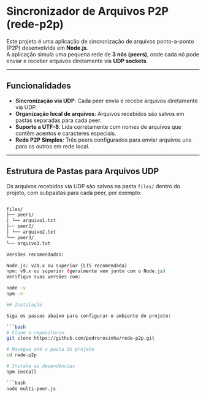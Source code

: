# Sincronizador de Arquivos P2P (rede-p2p)

Este projeto é uma aplicação de sincronização de arquivos ponto-a-ponto (P2P) desenvolvida em **Node.js**.  
A aplicação simula uma pequena rede de **3 nós (peers)**, onde cada nó pode enviar e receber arquivos diretamente via **UDP sockets**.

---

## Funcionalidades

- **Sincronização via UDP**: Cada peer envia e recebe arquivos diretamente via UDP.
- **Organização local de arquivos**: Arquivos recebidos são salvos em pastas separadas para cada peer.
- **Suporte a UTF-8**: Lida corretamente com nomes de arquivos que contêm acentos e caracteres especiais.
- **Rede P2P Simples**: Três peers configurados para enviar arquivos uns para os outros em rede local.
---

## Estrutura de Pastas para Arquivos UDP

Os arquivos recebidos via UDP são salvos na pasta `files/` dentro do projeto, com subpastas para cada peer, por exemplo:
```bash

files/
├── peer1/
│ └── arquivo1.txt
├── peer2/
│ └── arquivo2.txt
└── peer3/
└── arquivo3.txt

Versões recomendadas:

Node.js: v20.x ou superior (LTS recomendada)
npm: v9.x ou superior (geralmente vem junto com o Node.js)
Verifique suas versões com:

node -v
npm -v

## Instalação

Siga os passos abaixo para configurar o ambiente do projeto:

```bash
# Clone o repositório
git clone https://github.com/pedrorosinha/rede-p2p.git

# Navegue até a pasta do projeto
cd rede-p2p

# Instale as dependências
npm install

```bash
node multi-peer.js